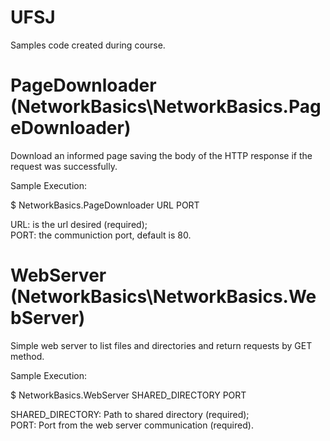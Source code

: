 # UFSJ
Samples code created during course.

# PageDownloader (NetworkBasics\NetworkBasics.PageDownloader)

Download an informed page saving the body of the HTTP response if the request was successfully.

Sample Execution:

$ NetworkBasics.PageDownloader URL PORT
  
URL: is the url desired (required);  
PORT: the communiction port, default is 80.
    
# WebServer (NetworkBasics\NetworkBasics.WebServer)

Simple web server to list files and directories and return requests by GET method.

Sample Execution:

$ NetworkBasics.WebServer SHARED_DIRECTORY PORT

SHARED_DIRECTORY: Path to shared directory (required);  
PORT: Port from the web server communication (required).
